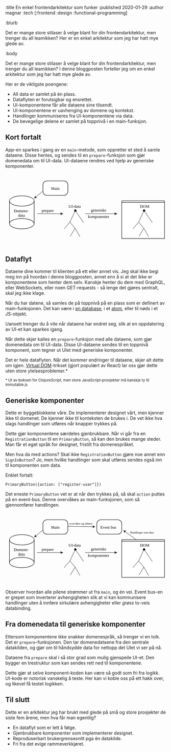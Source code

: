 :title En enkel frontendarkitektur som funker
:published 2020-01-29
:author magnar
:tech [:frontend :design :functional-programming]

:blurb

Det er mange store stilaser å velge blant for din frontendarkitektur, men
trenger du all leamikken? Her er en enkel arkitektur som jeg har hatt mye glede
av.

:body

Det er mange store stilaser å velge blant for din frontendarkitektur, men
trenger du all leamikken? I denne bloggposten forteller jeg om en enkel
arkitektur som jeg har hatt mye glede av.

Her er de viktigste poengene:

- All data er samlet på én plass.
- Dataflyten er forutsigbar og ensrettet.
- UI-komponentene får alle dataene sine tilsendt.
- UI-komponentene er uavhenging av domene og kontekst.
- Handlinger kommuniseres fra UI-komponentene via data.
- De bevegelige delene er samlet på toppnivå i en main-funksjon.

## Kort fortalt

App-en sparkes i gang av en `main`-metode, som oppretter et sted å samle dataene.
Disse hentes, og sendes til en `prepare`-funksjon som gjør domenedata om til
UI-data. UI-dataene rendres ved hjelp av generiske komponenter.

<svg version="1.1" id="Layer_1" xmlns="http://www.w3.org/2000/svg" x="0" y="0" viewBox="230 350 400 180" xml:space="preserve"><style>.st0{fill:#fff;stroke:#000;stroke-miterlimit:10}.st1{font-family:&apos;ArialMT&apos;}.st2{font-size:10px}.st3,.st4{fill:none;stroke:#000;stroke-miterlimit:10}.st4{stroke-width:.75}</style><path class="st0" d="M375.5 404.88h-42c-5.52 0-10-4.48-10-10v-15.75c0-5.52 4.48-10 10-10h42c5.52 0 10 4.48 10 10v15.75c0 5.52-4.48 10-10 10zM519.5 418.5H626V512H519.5z"/><text transform="translate(343.663 391)" class="st1 st2">Main</text><text transform="translate(250.935 446.614)"><tspan x="0" y="0" class="st1 st2">Domene-</tspan><tspan x="10.83" y="11" class="st1 st2">data</tspan></text><ellipse class="st0" cx="270.88" cy="418.81" rx="30.75" ry="12.81"/><ellipse class="st0" cx="270.88" cy="475.19" rx="30.75" ry="12.81"/><path class="st3" d="M240.12 417.96v56.37M301.62 417.96v56.37"/><path class="st4" d="M309 450.5h59.7"/><path d="M374 450.5l-7.46 3.05 1.77-3.05-1.77-3.05z"/><text transform="translate(320.342 445.96)" class="st1 st2">prepare</text><path class="st4" d="M428.5 450.5h74.7"/><path d="M508.5 450.5l-7.46 3.05 1.77-3.05-1.77-3.05z"/><text transform="translate(442.896 444.96)"><tspan x="0" y="0" class="st1 st2">generiske</tspan><tspan x="-7.5" y="16" class="st1 st2">komponenter</tspan></text><text transform="translate(387.18 435.96)" class="st1 st2">UI-data</text><text transform="translate(564.91 435.96)" class="st1 st2">DOM</text><g><path class="st4" d="M323.5 394.5L305 409.63"/><path d="M301.5 412.5c1.15-1.96 2.34-4.68 2.7-6.82l1.26 3.58 3.26 1.94c-2.17-.07-5.07.56-7.22 1.3z"/></g><g><path class="st4" d="M404.5 441.5l-14 30M404.02 442.71l20.48 29.79"/><circle transform="rotate(-27.365 404.043 442.822)" cx="404.1" cy="442.82" r="2.82"/><path class="st4" d="M390.5 471.5l-14.43 16.56M390.5 471.5l13 15M403.5 486.5l-12 20M403.5 486.5l12 21"/></g><g><path class="st4" d="M575.5 441.5l-14 30M575.02 442.71l20.48 29.79"/><circle transform="rotate(-27.365 575.032 442.833)" cx="575.1" cy="442.82" r="2.82"/><path class="st4" d="M561.5 471.5l-14.43 16.56M561.5 471.5l13 15M574.5 486.5l-12 20M574.5 486.5l12 21"/></g><path class="st3" d="M519.5 422.59H626"/></svg>

## Dataflyt

Dataene dine kommer til klienten på ett eller annet vis. Jeg skal ikke begi meg
inn på hvordan i denne bloggposten, annet enn å si at det ikke er komponentene
som henter dem selv. Kanskje henter du dem med GraphQL, eller WebSockets, eller
noen GET-requests - så lenge det gjøres sentralt, skal jeg ikke klage.

Når du har datene, så samles de på toppnivå på en plass som er definert av
main-funksjonen. Det kan være i [en database](/datascript/), i et
[atom](https://clojure.org/reference/atoms), eller til nøds i et JS-objekt.

Uansett trenger du å vite når dataene har endret seg, slik at en oppdatering av
UI-et kan sparkes igang.

Når dette skjer kalles en `prepare`-funksjon med alle dataene, som gjør
domenedata om til UI-data. Disse UI-dataene sendes til en toppnivå komponent,
som tegner ut UIet med generiske komponenter.

Det er hele dataflyten. Når det kommer endringer til dataene, skjer alt dette om
igjen. [Virtual DOM](https://github.com/snabbdom/snabbdom)-trikset (gjort
populært av React) lar oss gjør dette uten store ytelsesproblemer.*

<small class="tiny">* Ut av boksen for ClojureScript, men store JavaScript-prosjekter må kanskje ty til immutable.js</small>

## Generiske komponenter

Dette er byggeblokkene våre. De implementerer designet vårt, men kjenner ikke
til domenet. De kjenner ikke til konteksten de brukes i. De vet ikke hva slags
handlinger som utføres når knapper trykkes på.

Dette gjør komponentene særdeles gjenbrukbare. Når vi går fra en
`RegistrationButton` til en `PrimaryButton`, så kan den brukes mange steder. Man
får et eget språk for designet, fristilt fra domenespråket.

Men hva da med actions? Skal ikke `RegistrationButton` gjøre noe annet enn
`SignInButton`? Jo, men hvilke handlinger som skal utføres sendes også inn til
komponenten som data.

Enklet fortalt:

```
PrimaryButton({action: ["register-user"]})
```

Det eneste `PrimaryButton` vet er at når den trykkes på, så skal `action` puttes
på en event-bus. Denne overvåkes av main-funksjonen, som så gjennomfører handlingen.

<svg version="1.1" id="Layer_1" xmlns="http://www.w3.org/2000/svg" x="0" y="0" viewBox="230 350 400 180" xml:space="preserve"><style>.st0{fill:#fff;stroke:#000;stroke-miterlimit:10}.st1{font-family:&apos;ArialMT&apos;}.st2{font-size:10px}.st3,.st4{fill:none;stroke:#000;stroke-miterlimit:10}.st4{stroke-width:.75}.st5{font-size:7px}</style><path class="st0" d="M375.5 404.88h-42c-5.52 0-10-4.48-10-10v-15.75c0-5.52 4.48-10 10-10h42c5.52 0 10 4.48 10 10v15.75c0 5.52-4.48 10-10 10zM519.5 418.5H626V512H519.5z"/><text transform="translate(343.663 391)" class="st1 st2">Main</text><path class="st0" d="M509.5 404.88h-42c-5.52 0-10-4.48-10-10v-15.75c0-5.52 4.48-10 10-10h42c5.52 0 10 4.48 10 10v15.75c0 5.52-4.48 10-10 10z"/><text transform="translate(466.264 391)" class="st1 st2">Event bus</text><text transform="translate(250.935 446.614)"><tspan x="0" y="0" class="st1 st2">Domene-</tspan><tspan x="10.83" y="11" class="st1 st2">data</tspan></text><ellipse class="st0" cx="270.88" cy="418.81" rx="30.75" ry="12.81"/><ellipse class="st0" cx="270.88" cy="475.19" rx="30.75" ry="12.81"/><path class="st3" d="M240.12 417.96v56.37M301.62 417.96v56.37"/><path class="st4" d="M309 450.5h59.7"/><path d="M374 450.5l-7.46 3.05 1.77-3.05-1.77-3.05z"/><text transform="translate(320.342 445.96)" class="st1 st2">prepare</text><path class="st4" d="M428.5 450.5h74.7"/><path d="M508.5 450.5l-7.46 3.05 1.77-3.05-1.77-3.05z"/><text transform="translate(442.896 444.96)"><tspan x="0" y="0" class="st1 st2">generiske</tspan><tspan x="-7.5" y="16" class="st1 st2">komponenter</tspan></text><text transform="translate(387.18 435.96)" class="st1 st2">UI-data</text><text transform="translate(564.91 435.96)" class="st1 st2">DOM</text><path class="st4" d="M323.5 394.5L305 409.63"/><path d="M301.5 412.5c1.15-1.96 2.34-4.68 2.7-6.82l1.26 3.58 3.26 1.94c-2.17-.07-5.07.56-7.22 1.3z"/><g><path class="st4" d="M404.5 441.5l-14 30M404.02 442.71l20.48 29.79"/><circle transform="rotate(-27.365 404.043 442.822)" cx="404.1" cy="442.82" r="2.82"/><path class="st4" d="M390.5 471.5l-14.43 16.56M390.5 471.5l13 15M403.5 486.5l-12 20M403.5 486.5l12 21"/></g><g><path class="st4" d="M575.5 441.5l-14 30M575.02 442.71l20.48 29.79"/><circle transform="rotate(-27.365 575.032 442.833)" cx="575.1" cy="442.82" r="2.82"/><path class="st4" d="M561.5 471.5l-14.43 16.56M561.5 471.5l13 15M574.5 486.5l-12 20M574.5 486.5l12 21"/></g><path class="st3" d="M519.5 422.59H626"/><g><path class="st4" d="M555.5 418.5l-28.32-20.36"/><path d="M523.5 395.5c2.19.6 5.12 1.05 7.29.85l-3.13 2.14-1.03 3.65c-.5-2.12-1.86-4.76-3.13-6.64z"/></g><text transform="translate(540.81 403.481)" class="st1 st5">Handlinger som data</text><g><path class="st4" d="M385.5 385.5l63.47.93"/><path d="M453.5 386.5c-2.14.76-4.8 2.07-6.46 3.47l1.34-3.55-1.24-3.58c1.62 1.45 4.24 2.84 6.36 3.66z"/></g><text transform="translate(389.202 380.862)" class="st1 st5">overvåker og utfører</text></svg>

Observer hvordan alle pilene strømmer ut fra `main`, og én vei. Event bus-en er
grepet som inverterer avhengigheten slik at vi kan kommunisere handlinger uten å
innføre sirkulære avhengigheter eller *grøss* to-veis databinding.

## Fra domenedata til generiske komponenter

Ettersom komponentene ikke snakker domenespråk, så trenger vi en tolk. Det er
`prepare`-funksjonen. Den tar domenedataene fra den sentrale datakilden, og gjør
om til håndsydde data for nettopp det UIet vi ser på nå.

Dataene fra `prepare` skal i så stor grad som mulig gjenspeile UI-et. Den bygger
en trestruktur som kan sendes rett ned til komponentene.

Dette gjør at selve komponent-koden kan være så godt som fri fra logikk. UI-kode
er notorisk vanskelig å teste. Her kan vi koble oss på ett hakk over, og likevel
få testet logikken.

## Til slutt

Dette er en arkitektur jeg har brukt med glede på små og store prosjekter de
siste fem årene, men hva får man egentlig?

 - En dataflyt som er lett å følge.
 - Gjenbrukbare komponenter som implementerer designet.
 - Reproduserbart brukergrensesnitt pga én datakilde.
 - Fri fra det evige rammeverkkjøret.
